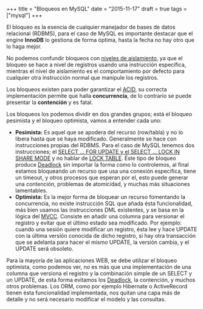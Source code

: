 +++
title = "Bloqueos en MySQL"
date = "2015-11-17"
draft = true
tags = ["mysql"]
+++

El bloqueo es la esencia de cualquier manejador de bases de datos relacional (RDBMS), para el caso de MySQL es importante destacar que el engine **InnoDB** lo gestiona de forma óptima, hasta la fecha no hay otro que lo haga mejor.

No podemos confundir bloqueos con [niveles de aislamiento][1], ya que el bloqueo se hace a nivel de registros usando una instrucción específica, mientras el nivel de aislamiento es el comportamiento por defecto para cualquier otra instrucción normal que manipule los registros.

Los bloqueos existen para poder garantizar el [ACID][2], su correcta implementación permite que halla **concurrencia**, de lo contrario se puede presentar la **contención** y es fatal.

Los bloqueos los podemos dividir en dos grandes grupos; está el bloqueo pesimista y el bloqueo optimista, vamos a entender cada uno:

* **Pesimista:** Es aquel que se apodera del recurso (row/tabla) y no lo libera hasta que se haya modificado. Generalmente se hace con instrucciones propias del RDBMS. Para el caso de MySQL tenemos dos instrucciones; el [SELECT ... FOR UPDATE y el SELECT ... LOCK IN SHARE MODE][3] y no hablar de [LOCK TABLE][4]. Éste tipo de bloqueo produce [Deadlock][5] sin importar la forma como lo controlemos, al final estamos bloqueando un recurso que usa una conexión especifica, tiene un timeout, y otros procesos que esperan por el, esto puede generar una contención, problemas de atomicidad, y muchas más situaciones lamentables.
* **Optimista:** Es la mejor forma de bloquear un recurso fomentando la concurrencia, no existe instrucción SQL que añada ésta funcionalidad, más bien usamos las instrucciones DML existentes, y se basa en la lógica del [MVCC][6]. Consiste en añadir una columna para versionar el registro y evitar que el último estado sea modificado. Por ejemplo: cuando una sesión quiere modificar un registro, ésta lee y hace UPDATE con la última versión conocida de dicho registro, si hay otra transacción que se adelanta para hacer el mismo UPDATE, la versión cambia, y el UPDATE será obsoleto.

Para la mayoría de las aplicaciones WEB, se debe utilizar el bloqueo optimista, como podemos ver, no es más que una implementación de una columna que versiona el registro y la combinación simple de un SELECT y un UPDATE, de esta forma evitamos los [Deadlock][5], la contención, y muchos otros problemas. Los ORM, como por ejemplo Hibernate o ActiveRecord tienen ésta funcionalidad implementada, nos quitan una capa más de detalle y no será necesario modificar el modelo y las consultas.

 [1]: https://www.swapbytes.com/niveles-aislamiento-base-de-datos/
 [2]: https://en.wikipedia.org/wiki/ACID
 [3]: http://dev.mysql.com/doc/refman/5.7/en/innodb-locking-reads.html
 [4]: http://dev.mysql.com/doc/refman/5.7/en/lock-tables.html
 [5]: https://en.wikipedia.org/wiki/Deadlock
 [6]: https://es.wikipedia.org/wiki/Multiversion_concurrency_control
